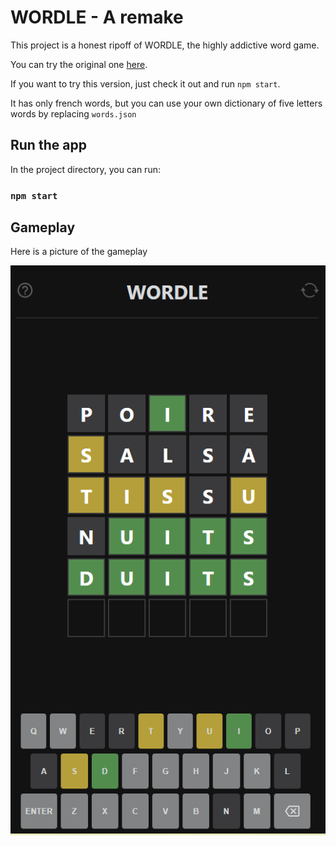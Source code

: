 # WORDLE - A remake

This project is a honest ripoff of WORDLE, the highly addictive word game.

You can try the original one [here](https://www.powerlanguage.co.uk/wordle/).

If you want to try this version, just check it out and run `npm start`.

It has only french words, but you can use your own dictionary of five letters words by replacing `words.json`

## Run the app

In the project directory, you can run:

### `npm start`

## Gameplay

Here is a picture of the gameplay

![](./gameplay.PNG)